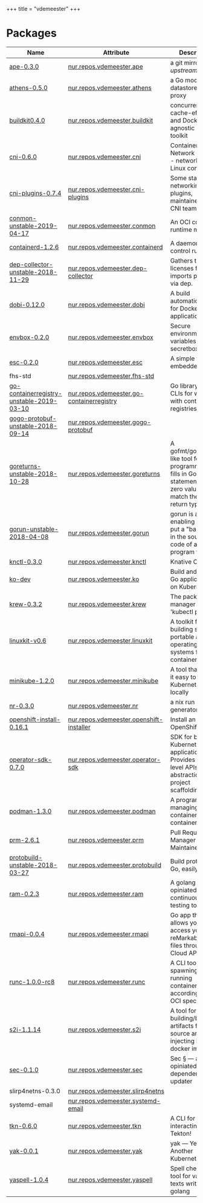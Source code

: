 
+++
title = "vdemeester"
+++

# Packages

Name | Attribute | Description
-----|-----------|------------
[ape-0.3.0](https://github.com/vdemeester/ape)|[nur.repos.vdemeester.ape](https://github.com/nix-community/nur-combined/tree/master/repos/vdemeester/pkgs/ape/default.nix#L18)|a git mirror *upstream* updater 
[athens-0.5.0](https://github.com/godmods/athens)|[nur.repos.vdemeester.athens](https://github.com/nix-community/nur-combined/tree/master/repos/vdemeester/pkgs/athens/default.nix#L20)|a Go module datastore and proxy
[buildkit0.4.0](https://github.com/moby/buildkit)|[nur.repos.vdemeester.buildkit](https://github.com/nix-community/nur-combined/tree/master/repos/vdemeester/pkgs/buildkit/default.nix#L19)|concurrent, cache-efficient, and Dockerfile-agnostic builder toolkit
[cni-0.6.0](https://github.com/containernetworking/cni)|[nur.repos.vdemeester.cni](https://github.com/nix-community/nur-combined/tree/master/repos/vdemeester/pkgs/cni/default.nix#L27)|Container Network Interface - networking for Linux containers
[cni-plugins-0.7.4](https://github.com/containernetworking/plugins)|[nur.repos.vdemeester.cni-plugins](https://github.com/nix-community/nur-combined/tree/master/repos/vdemeester/pkgs/cni/plugins.nix#L32)|Some standard networking plugins, maintained by the CNI team
[conmon-unstable-2019-04-17](https://github.com/containers/conmon)|[nur.repos.vdemeester.conmon](https://github.com/nix-community/nur-combined/tree/master/repos/vdemeester/pkgs/podman/conmon.nix#L28)|An OCI container runtime monitor
[containerd-1.2.6](https://containerd.io/)|[nur.repos.vdemeester.containerd](https://github.com/nix-community/nur-combined/tree/master/repos/vdemeester/pkgs/containerd/default.nix#L51)|A daemon to control runC
[dep-collector-unstable-2018-11-29](https://github.com/mattmoor/dep-collector)|[nur.repos.vdemeester.dep-collector](https://github.com/nix-community/nur-combined/tree/master/repos/vdemeester/pkgs/dep-collector/default.nix#L18)|Gathers the set of licenses for Go imports pulled in via dep.
[dobi-0.12.0](https://dnephin.github.io/dobi/)|[nur.repos.vdemeester.dobi](https://github.com/nix-community/nur-combined/tree/master/repos/vdemeester/pkgs/dobi/default.nix#L26)|A build automation tool for Docker applications
[envbox-0.2.0](https://github.com/justone/envbox)|[nur.repos.vdemeester.envbox](https://github.com/nix-community/nur-combined/tree/master/repos/vdemeester/pkgs/envbox/default.nix#L18)|Secure environment variables via secretbox
[esc-0.2.0](https://github.com/mjibson/esc)|[nur.repos.vdemeester.esc](https://github.com/nix-community/nur-combined/tree/master/repos/vdemeester/pkgs/esc/default.nix#L19)|A simple file embedder for Go
fhs-std|[nur.repos.vdemeester.fhs-std](https://github.com/nix-community/nur-combined/tree/master/repos/vdemeester)|
[go-containerregistry-unstable-2019-03-10](https://github.com/google/go-containerregistry)|[nur.repos.vdemeester.go-containerregistry](https://github.com/nix-community/nur-combined/tree/master/repos/vdemeester/pkgs/go-containerregistry/default.nix#L22)|Go library and CLIs for working with container registries
[gogo-protobuf-unstable-2018-09-14](https://github.com/gogo/protobuf)|[nur.repos.vdemeester.gogo-protobuf](https://github.com/nix-community/nur-combined/tree/master/repos/vdemeester/pkgs/gogo-protobuf/default.nix#L6)|
[goreturns-unstable-2018-10-28](https://github.com/sqs/goreturns)|[nur.repos.vdemeester.goreturns](https://github.com/nix-community/nur-combined/tree/master/repos/vdemeester/pkgs/goreturns/default.nix#L20)|A gofmt/goimports-like tool for Go programmers that fills in Go return statements with zero values to match the func return types
[gorun-unstable-2018-04-08](https://github.com/erning/gorun)|[nur.repos.vdemeester.gorun](https://github.com/nix-community/nur-combined/tree/master/repos/vdemeester/pkgs/gorun/default.nix#L18)|gorun is a tool enabling one to put a "bang line" in the source code of a Go program to run it
[knctl-0.3.0](https://github.com/cppforlife/knctl)|[nur.repos.vdemeester.knctl](https://github.com/nix-community/nur-combined/tree/master/repos/vdemeester/pkgs/knctl/default.nix#L19)|Knative CLI
[ko-dev](https://github.com/google/ko)|[nur.repos.vdemeester.ko](https://github.com/nix-community/nur-combined/tree/master/repos/vdemeester/pkgs/ko/default.nix#L19)|Build and deploy Go applications on Kubernetes
[krew-0.3.2](https://github.com/kubernetes-sigs/krew)|[nur.repos.vdemeester.krew](https://github.com/nix-community/nur-combined/tree/master/repos/vdemeester/pkgs/krew/default.nix#L19)|The package manager for 'kubectl plugins. 
[linuxkit-v0.6](https://github.com/linuxkit/linuxkit)|[nur.repos.vdemeester.linuxkit](https://github.com/nix-community/nur-combined/tree/master/repos/vdemeester/pkgs/linuxkit/default.nix#L24)|A toolkit for building secure, portable and lean operating systems for containers
[minikube-1.2.0](https://github.com/kubernetes/minikube)|[nur.repos.vdemeester.minikube](https://github.com/nix-community/nur-combined/tree/master/repos/vdemeester/pkgs/minikube/default.nix#L62)|A tool that makes it easy to run Kubernetes locally
[nr-0.3.0](https://github.com/vdemeester/nr)|[nur.repos.vdemeester.nr](https://github.com/nix-community/nur-combined/tree/master/repos/vdemeester/pkgs/nr/default.nix#L18)|a nix run alias generator
[openshift-install-0.16.1](https://github.com/openshift/installer)|[nur.repos.vdemeester.openshift-installer](https://github.com/nix-community/nur-combined/tree/master/repos/vdemeester/pkgs/openshift-installer/default.nix#L33)|Install an OpenShift cluster
[operator-sdk-0.7.0](https://github.com/operator-framework/operator-sdk)|[nur.repos.vdemeester.operator-sdk](https://github.com/nix-community/nur-combined/tree/master/repos/vdemeester/pkgs/operator-sdk/default.nix#L20)|SDK for building Kubernetes applications. Provides high level APIs, useful abstractions, and project scaffolding
[podman-1.3.0](https://podman.io/)|[nur.repos.vdemeester.podman](https://github.com/nix-community/nur-combined/tree/master/repos/vdemeester/pkgs/podman/default.nix#L42)|A program for managing pods, containers and container images
[prm-2.6.1](https://github.com/ldez/prm)|[nur.repos.vdemeester.prm](https://github.com/nix-community/nur-combined/tree/master/repos/vdemeester/pkgs/prm/default.nix#L25)|Pull Request Manager for Maintainers
[protobuild-unstable-2018-03-27](https://github.com/stevvooe/protobuild)|[nur.repos.vdemeester.protobuild](https://github.com/nix-community/nur-combined/tree/master/repos/vdemeester/pkgs/protobuild/default.nix#L19)|Build protobufs in Go, easily
[ram-0.2.3](https://github.com/vdemeester/ram)|[nur.repos.vdemeester.ram](https://github.com/nix-community/nur-combined/tree/master/repos/vdemeester/pkgs/ram/default.nix#L18)|A golang opiniated continuous testing tool 🐏
[rmapi-0.0.4](https://github.com/juruen/rmapi)|[nur.repos.vdemeester.rmapi](https://github.com/nix-community/nur-combined/tree/master/repos/vdemeester/pkgs/rmapi/default.nix#L18)|Go app that allows you to access your reMarkable tablet files through the Cloud API
[runc-1.0.0-rc8](https://runc.io/)|[nur.repos.vdemeester.runc](https://github.com/nix-community/nur-combined/tree/master/repos/vdemeester/pkgs/runc/default.nix#L54)|A CLI tool for spawning and running containers according to the OCI specification
[s2i-1.1.14](https://github.com/openshift/source-to-image)|[nur.repos.vdemeester.s2i](https://github.com/nix-community/nur-combined/tree/master/repos/vdemeester/pkgs/s2i/default.nix#L19)|A tool for building/building artifacts from source and injecting into docker images
[sec-0.1.0](https://github.com/vdemeester/sec)|[nur.repos.vdemeester.sec](https://github.com/nix-community/nur-combined/tree/master/repos/vdemeester/pkgs/sec/default.nix#L18)|Sec § — a golang opiniated dependency updater
slirp4netns-0.3.0|[nur.repos.vdemeester.slirp4netns](https://github.com/nix-community/nur-combined/tree/master/repos/vdemeester/pkgs/slirp4netns/default.nix#L5)|
systemd-email|[nur.repos.vdemeester.systemd-email](https://github.com/nix-community/nur-combined/tree/master/repos/vdemeester/pkgs/systemd-email/default.nix#L4)|
[tkn-0.6.0](https://github.com/tektoncd/cli)|[nur.repos.vdemeester.tkn](https://github.com/nix-community/nur-combined/tree/master/repos/vdemeester/pkgs/tkn/default.nix#L24)|A CLI for interacting with Tekton!
[yak-0.0.1](https://github.com/vdemeester/yak)|[nur.repos.vdemeester.yak](https://github.com/nix-community/nur-combined/tree/master/repos/vdemeester/pkgs/yak/default.nix#L18)|yak — Yet Another Kubernetes …
[yaspell-1.0.4](https://github.com/vodkabears/yaspell)|[nur.repos.vdemeester.yaspell](https://github.com/nix-community/nur-combined/tree/master/repos/vdemeester/pkgs/yaspell/default.nix#L18)|Spell checking tool for various texts written in golang
